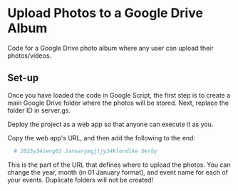 
# Upload Photos to a Google Drive Album

Code for a Google Drive photo album where any user can upload their photos/videos.






## Set-up

Once you have loaded the code in Google Script, the first step is to create a main Google Drive folder where the photos will be stored. Next, replace the folder ID in server.gs.

Deploy the project as a web app so that anyone can execute it as you.

Copy the web app's URL, and then add the following to the end:

```bash
  # 2023y34ieng01 Januarymgjtjy34Klondike Derby
```

This is the part of the URL that defines where to upload the photos. You can change the year, month (in 01 January format), and event name for each of your events. Duplicate folders will not be created!
